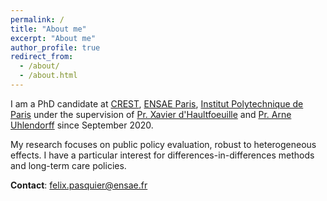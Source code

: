 ```yaml
---
permalink: /
title: "About me"
excerpt: "About me"
author_profile: true
redirect_from: 
  - /about/
  - /about.html
---
```


I am a PhD candidate at [CREST](https://crest.science/), [ENSAE Paris](https://www.ensae.fr/en/), [Institut Polytechnique de Paris](https://www.ip-paris.fr/en) under the supervision of [Pr. Xavier d'Haultfoeuille](https://faculty.crest.fr/xdhaultfoeuille/) and [Pr. Arne Uhlendorff](https://sites.google.com/site/arneuhlendorff/) since September 2020.

My research focuses on public policy evaluation, robust to heterogeneous effects. I have a particular interest for differences-in-differences methods and long-term care policies.

**Contact**: felix.pasquier@ensae.fr
